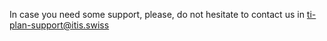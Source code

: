 In case you need some support, please, do not hesitate to contact us in [ti-plan-support@itis.swiss](mailto:ti-plan-support@itis.swiss)